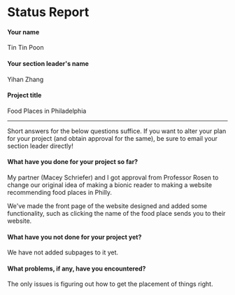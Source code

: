 # Status Report

#### Your name

Tin Tin Poon

#### Your section leader's name

Yihan Zhang

#### Project title

Food Places in Philadelphia

***

Short answers for the below questions suffice. If you want to alter your plan for your project (and obtain approval for the same), be sure to email your section leader directly!

#### What have you done for your project so far?

My partner (Macey Schriefer) and I got approval from Professor Rosen to change our original idea of making a bionic reader to making a website recommending food places in Philly.

We've made the front page of the website designed and added some functionality, such as clicking the name of the food place sends you to their website. 

#### What have you not done for your project yet?

We have not added subpages to it yet.

#### What problems, if any, have you encountered?

The only issues is figuring out how to get the placement of things right.
